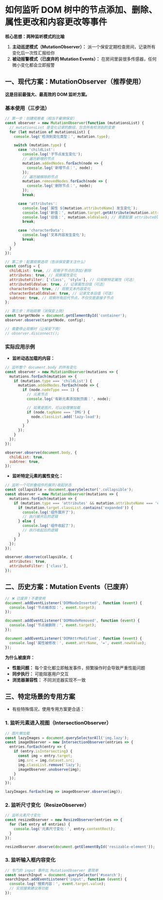 # 如何监听 DOM 树中的节点添加、删除、属性更改和内容更改等事件

**核心思想：两种监听模式的比喻**

1. **主动巡逻模式（MutationObserver）：** 派一个保安定期检查房间，记录所有变化后一次性汇报给你
2. **被动报警模式（已废弃的 Mutation Events）：** 在房间里装很多传感器，任何微小变化都会立即报警

## 一、现代方案：MutationObserver（推荐使用）

**这是目前最强大、最高效的 DOM 监听方案。**

### 基本使用（三步法）

```javascript
// 第一步：创建观察者（相当于雇佣保安）
const observer = new MutationObserver(function (mutationsList) {
  // mutationsList 是变化记录的数组，包含所有检测到的变更
  for (let mutation of mutationsList) {
    console.log('检测到变化类型：', mutation.type);

    switch (mutation.type) {
      case 'childList':
        console.log('子节点发生变化');
        // 遍历新增的节点
        mutation.addedNodes.forEach(node => {
          console.log('新增节点：', node);
        });
        // 遍历被移除的节点
        mutation.removedNodes.forEach(node => {
          console.log('删除节点：', node);
        });
        break;

      case 'attributes':
        console.log(`属性 ${mutation.attributeName} 发生变化`);
        console.log('新值：', mutation.target.getAttribute(mutation.attributeName));
        console.log('旧值：', mutation.oldValue); // 需要配置 attributeOldValue: true
        break;

      case 'characterData':
        console.log('文本内容发生变化');
        break;
    }
  }
});

// 第二步：配置观察选项（告诉保安要关注什么）
const config = {
  childList: true, // 观察子节点的添加/删除
  attributes: true, // 观察属性变化
  attributeFilter: ['class', 'style'], // 只观察特定属性（可选）
  attributeOldValue: true, // 记录属性旧值（可选）
  characterData: true, // 观察文本内容变化
  characterDataOldValue: true, // 记录文本旧值（可选）
  subtree: true, // 观察所有后代节点，不仅仅是直接子节点
};

// 第三步：开始观察（派保安上岗）
const targetNode = document.getElementById('container');
observer.observe(targetNode, config);

// 需要停止观察时（让保安下岗）
// observer.disconnect();
```

### 实际应用示例

- **监听动态加载的内容：**

```javascript
// 监听整个 document.body 的所有变化
const observer = new MutationObserver(mutations => {
  mutations.forEach(mutation => {
    if (mutation.type === 'childList') {
      mutation.addedNodes.forEach(node => {
        if (node.nodeType === 1) {
          // 元素节点
          console.log('有新元素添加到页面：', node);

          // 如果是图片，可以处理懒加载
          if (node.tagName === 'IMG') {
            node.classList.add('lazy-load');
          }
        }
      });
    }
  });
});

observer.observe(document.body, {
  childList: true,
  subtree: true,
});
```

- **监听特定元素的属性变化：**

```javascript
// 监听一个可折叠组件的展开/收起状态
const collapsible = document.querySelector('.collapsible');
const observer = new MutationObserver(mutations => {
  mutations.forEach(mutation => {
    if (mutation.type === 'attributes' && mutation.attributeName === 'class') {
      if (mutation.target.classList.contains('expanded')) {
        console.log('组件展开了');
        // 执行展开后的逻辑
      } else {
        console.log('组件收起了');
        // 执行收起后的逻辑
      }
    }
  });
});

observer.observe(collapsible, {
  attributes: true,
  attributeFilter: ['class'],
});
```

## 二、历史方案：Mutation Events（已废弃）

```javascript
// ❌ 已废弃！不要使用
document.addEventListener('DOMNodeInserted', function (event) {
  console.log('节点被添加：', event.target);
});

document.addEventListener('DOMNodeRemoved', function (event) {
  console.log('节点被删除：', event.target);
});

document.addEventListener('DOMAttrModified', function (event) {
  console.log('属性被修改：', event.attrName, '=', event.newValue);
});
```

**为什么被废弃：**

- **性能问题：** 每个变化都立即触发事件，频繁操作时会导致严重性能问题
- **同步执行：** 可能阻塞用户交互
- **浏览器兼容性：** 不同浏览器实现不一致

## 三、特定场景的专用方案

- 有些特殊情况，使用专用方案更合适：

### 1. 监听元素进入视图（IntersectionObserver）

```javascript
// 图片懒加载
const lazyImages = document.querySelectorAll('img.lazy');
const imageObserver = new IntersectionObserver(entries => {
  entries.forEach(entry => {
    if (entry.isIntersecting) {
      const img = entry.target;
      img.src = img.dataset.src;
      img.classList.remove('lazy');
      imageObserver.unobserve(img);
    }
  });
});

lazyImages.forEach(img => imageObserver.observe(img));
```

### 2. 监听尺寸变化（ResizeObserver）

```javascript
// 监听元素尺寸变化
const resizeObserver = new ResizeObserver(entries => {
  for (let entry of entries) {
    console.log('元素尺寸变化：', entry.contentRect);
  }
});

resizeObserver.observe(document.getElementById('resizable-element'));
```

### 3. 监听输入框内容变化

```javascript
// 专门的 input 事件比 MutationObserver 更简单
const searchInput = document.querySelector('#search');
searchInput.addEventListener('input', function (event) {
  console.log('搜索内容：', event.target.value);
  // 实现搜索建议等功能
});
```
